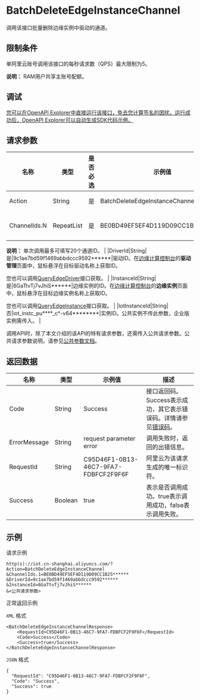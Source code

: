 # BatchDeleteEdgeInstanceChannel

调用该接口批量删除边缘实例中驱动的通道。

## 限制条件

单阿里云账号调用该接口的每秒请求数（QPS）最大限制为5。

**说明：** RAM用户共享主账号配额。

## 调试

[您可以在OpenAPI Explorer中直接运行该接口，免去您计算签名的困扰。运行成功后，OpenAPI Explorer可以自动生成SDK代码示例。](https://api.aliyun.com/#product=Iot&api=BatchDeleteEdgeInstanceChannel&type=RPC&version=2018-01-20)

## 请求参数

|名称|类型|是否必选|示例值|描述|
|--|--|----|---|--|
|Action|String|是|BatchDeleteEdgeInstanceChannel|系统规定参数。取值：BatchDeleteEdgeInstanceChannel。 |
|ChannelIds.N|RepeatList|是|BE0BD49EF5EF4D119D09CC1B25\*\*\*\*\*\*|驱动通道ID列表。调用[QueryEdgeInstanceChannel](~~162253~~)接口获取通道ID。

 **说明：** 单次调用最多可填写20个通道ID。 |
|DriverId|String|是|9c1ae7bd59f1469abbdccc9592\*\*\*\*\*\*|驱动ID。在[边缘计算控制台](https://iot.console.aliyun.com/le/instance/list)的**驱动管理**页面中，鼠标悬浮在目标驱动名称上获取ID。

 您也可以调用[QueryEdgeDriver](~~155776~~)接口获取。 |
|InstanceId|String|是|6GaTtvTj7vJhiS\*\*\*\*\*\*|边缘实例的ID。在[边缘计算控制台](https://iot.console.aliyun.com/le/instance/list)的**边缘实例**页面中，鼠标悬浮在目标边缘实例名称上获取ID。

 您也可以调用[QueryEdgeInstance](~~135214~~)接口获取。 |
|IotInstanceId|String|否|iot\_instc\_pu\*\*\*\*\_c\*-v64\*\*\*\*\*\*\*\*|实例ID。公共实例不传此参数，企业版实例需传入。 |

调用API时，除了本文介绍的该API的特有请求参数，还需传入公共请求参数。公共请求参数说明，请参见[公共参数文档](~~135196~~)。

## 返回数据

|名称|类型|示例值|描述|
|--|--|---|--|
|Code|String|Success|接口返回码。Success表示成功，其它表示错误码。详情请参见[错误码](~~135200~~)。 |
|ErrorMessage|String|request parameter error|调用失败时，返回的出错信息。 |
|RequestId|String|C95D46F1-0B13-46C7-9FA7-FDBFCF2F9F6F|阿里云为该请求生成的唯一标识符。 |
|Success|Boolean|true|表示是否调用成功。true表示调用成功，false表示调用失败。 |

## 示例

请求示例

```
http(s)://iot.cn-shanghai.aliyuncs.com/?Action=BatchDeleteEdgeInstanceChannel
&ChannelIds.1=BE0BD49EF5EF4D119D09CC1B25******
&DriverId=9c1ae7bd59f1469abbdccc9592******
&InstanceId=6GaTtvTj7vJhiS******
&<公共请求参数>
```

正常返回示例

`XML` 格式

```
<BatchDeleteEdgeInstanceChannelResponse>
    <RequestId>C95D46F1-0B13-46C7-9FA7-FDBFCF2F9F6F</RequestId>
    <Code>Success</Code>
    <Success>true</Success>
</BatchDeleteEdgeInstanceChannelResponse>
```

`JSON` 格式

```
{
  "RequestId": "C95D46F1-0B13-46C7-9FA7-FDBFCF2F9F6F",
  "Code": "Success",
  "Success": true
}
```

